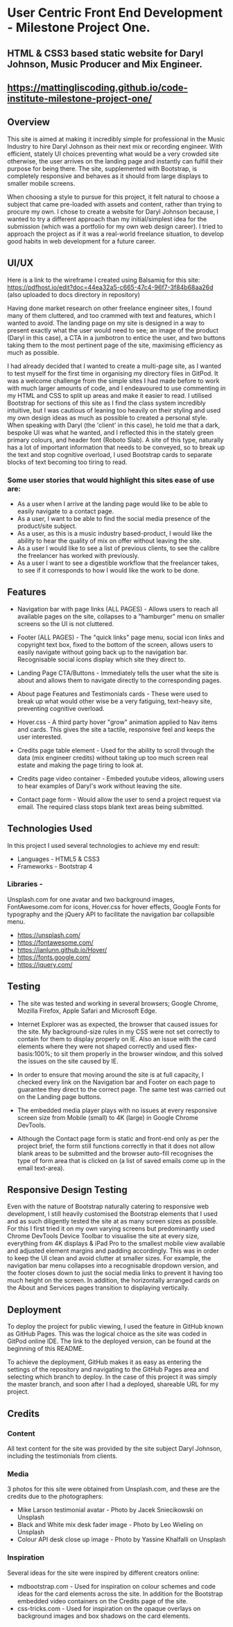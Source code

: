 # User Centric Front End Development - Milestone Project One.

## HTML & CSS3 based static website for Daryl Johnson, Music Producer and Mix Engineer. 

## https://mattingliscoding.github.io/code-institute-milestone-project-one/


## Overview 

This site is aimed at making it incredibly simple for professional in the Music Industry to hire Daryl Johnson as their next mix or recording engineer. With efficient, stately UI choices preventing what would be a very crowded site otherwise, the user arrives on the landing page and instantly can fulfill their purpose for being there. The site, supplemented with Bootstrap, is completely responsive and behaves as it should from large displays to smaller mobile screens.

When choosing a style to pursue for this project, it felt natural to choose a subject that came pre-loaded with assets and content, rather than trying to procure my own. I chose to create a website for Daryl Johnson because, I wanted to try a different approach than my initial/simplest idea for the submission (which was a portfolio for my own web design career). I tried to approach the project as if it was a real-world freelance situation, to develop good habits in web development for a future career.

## UI/UX

Here is a link to the wireframe I created using Balsamiq for this site: https://pdfhost.io/edit?doc=44ea32a5-c665-47c4-96f7-3f84b68aa26d (also uploaded to docs directory in repository)

Having done market research on other freelance engineer sites, I found many of them cluttered, and too crammed with text and features, which I wanted to avoid. The landing page on my site is designed in a way to present exactly what the user would need to see; an image of the product (Daryl in this case), a CTA in a jumbotron to entice the user, and two buttons taking them to the most pertinent page of the site, maximising efficiency as much as possible. 

I had already decided that I wanted to create a multi-page site, as I wanted to test myself for the first time in organising my directory files in GitPod. It was a welcome challenge from the simple sites I had made before to work with much larger amounts of code, and I endeavoured to use commenting in my HTML and CSS to split up areas and make it easier to read. I utilised Bootstrap for sections of this site as I find the class system incredibly intuitive, but I was cautious of leaning too heavily on their styling and used my own design ideas as much as possible to created a personal style. When speaking with Daryl (the 'client' in this case), he told me that a dark, bespoke UI was what he wanted, and I reflected this in the stately green primary colours, and header font (Roboto Slab). A site of this type, naturally has a lot of important information that needs to be conveyed, so to break up the text and stop cognitive overload, I used Bootstrap cards to separate blocks of text becoming too tiring to read. 

### Some user stories that would highlight this sites ease of use are: 

* As a user when I arrive at the landing page would like to be able to easily navigate to a contact page.
* As a user, I want to be able to find the social media presence of the product/site subject.
* As a user, as this is a music industry based-product, I would like the ability to hear the quality of mix on offer without leaving the site.
* As a user I would like to see a list of previous clients, to see the calibre the freelancer has worked with previously.
* As a user I want to see a digestible workflow that the freelancer takes, to see if it corresponds to how I would like the work to be done.

## Features
* Navigation bar with page links (ALL PAGES) - Allows users to reach all available pages on the site, collapses to a "hamburger" menu on smaller screens so the UI is not cluttered.
* Footer (ALL PAGES) - The "quick links" page menu, social icon links and copyright text box, fixed to the bottom of the screen, allows users to easily navigate without going back up to the navigation bar. Recognisable social icons display which site they direct to. 

* Landing Page CTA/Buttons - Immediately tells the user what the site is about and allows them to navigate directly to the corresponding pages.
* About page Features and Testimonials cards - These were used to break up what would other wise be a very fatiguing, text-heavy site, preventing cognitive overload.
* Hover.css - A third party hover "grow" animation applied to Nav items and cards. This gives the site a tactile, responsive feel and keeps the user interested. 
* Credits page table element - Used for the ability to scroll through the data (mix engineer credits) without taking up too much screen real estate and making the page tiring to look at. 
* Credits page video container - Embeded youtube videos, allowing users to hear examples of Daryl's work without leaving the site.
* Contact page form - Would allow the user to send a project request via email. The required class stops blank text areas being submitted.

## Technologies Used

In this project I used several technologies to achieve my end result:
* Languages - HTML5 & CSS3
* Frameworks - Bootstrap 4

### Libraries -

Unsplash.com for one avatar and two background images, FontAwesome.com for icons, Hover.css for hover effects, Google Fonts for typography and the jQuery API to facilitate the navigation bar collapsible menu.
* https://unsplash.com/
* https://fontawesome.com/
* https://ianlunn.github.io/Hover/
* https://fonts.google.com/
* https://jquery.com/

## Testing 

* The site was tested and working in several browsers; Google Chrome, Mozilla Firefox, Apple Safari and Microsoft Edge.

* Internet Explorer was as expected, the browser that caused issues for the site. My background-size rules in my CSS were not set correctly to contain for them to display properly on IE. Also an issue with the card elements where they were not shaped correctly and used flex-basis:100%; to sit them properly in the browser window, and this solved the issues on the site caused by IE.

* In order to ensure that moving around the site is at full capacity, I checked every link on the Navigation bar and Footer on each page to guarantee they direct to the correct page. The same test was carried out on the Landing page buttons. 

* The embedded media player plays with no issues at every responsive screen size from Mobile (small) to 4K (large) in Google Chrome DevTools. 

* Although the Contact page form is static and front-end only as per the project brief, the form still functions correctly in that it does not allow blank areas to be submitted and the browser auto-fill recognises the type of form area that is clicked on (a list of saved emails come up in the email text-area).

## Responsive Design Testing

Even with the nature of Bootstrap naturally catering to responsive web development, I still heavily customised the Bootstrap elements that I used and as such diligently tested the site at as many screen sizes as possible. For this I first tried it on my own varying screens but predominantly used Chrome DevTools Device Toolbar to visualise the site at every size, everything from 4K displays & iPad Pro to the smallest mobile view available and adjusted element margins and padding accordingly. This was in order to keep the UI clean and avoid clutter at smaller sizes. For example, the navigation bar menu collapses into a recognisable dropdown version, and the footer closes down to just the social media links to prevent it having too much height on the screen. In addition, the horizontally arranged cards on the About and Services pages transition to displaying vertically. 

## Deployment

To deploy the project for public viewing, I used the feature in GitHub known as GitHub Pages. This was the logical choice as the site was coded in GitPod online IDE. The link to the deployed version, can be found at the beginning of this README. 

To achieve the deployment, GitHub makes it as easy as entering the settings of the repository and navigating to the GitHub Pages area and selecting which branch to deploy. In the case of this project it was simply the master branch, and soon after I had a deployed, shareable URL for my project. 

## Credits

### Content 

All text content for the site was provided by the site subject Daryl Johnson, including the testimonials from clients.

### Media 
3 photos for this site were obtained from Unsplash.com, and these are the credits due to the photographers: 
* Mike Larson testimonial avatar - Photo by Jacek Sniecikowski on Unsplash
* Black and White mix desk fader image - Photo by Leo Wieling on Unsplash
* Colour API desk close up image - Photo by Yassine Khalfalli on Unsplash

### Inspiration
Several ideas for the site were inspired by different creators online: 
* mdbootstrap.com - Used for inspiration on colour schemes and code ideas for the card elements across the site. In addition for the Bootstrap embedded video containers on the Credits page of the site. 
* css-tricks.com - Used for inspiration on the opaque overlays on background images and box shadows on the card elements. 

